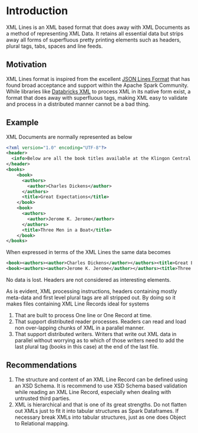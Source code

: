 # Introduction

XML Lines is an XML based format that does away with XML Documents as a method of representing XML Data. It retains all essential data but strips away all forms of superfluous pretty printing elements such as headers, plural tags, tabs, spaces and line feeds.

## Motivation
XML Lines format is inspired from the excellent [JSON Lines Format](http://jsonlines.org) that has found broad acceptance and support within the Apache Spark Community. While libraries like [Databricks XML](https://github.com/databricks/spark-xml) to process XML in its native form exist, a format that does away with superfluous tags, making XML easy to validate and process in a distributed manner cannot be a bad thing.

## Example
XML Documents are normally represented as below

``` XML
<?xml version="1.0" encoding="UTF-8"?>
<header>
  <info>Below are all the book titles available at the Klingon Central Library.</info>
</header>
<books>
    <book>
      <authors>
        <author>Charles Dickens</author>
      </authors>
      <title>Great Expectations</title>
    </book>
    <book>
      <authors>
        <author>Jerome K. Jerome</author>
      </authors>
      <title>Three Men in a Boat</title>
    </book>
</books>
```
When expressed in terms of the XML Lines the same data becomes

```XML
<book><authors><author>Charles Dickens</author></authors><title>Great Expectations</title></book>
<book><authors><author>Jerome K. Jerome</author></authors><title>Three Men in a Boat</title></book>
```

No data is lost. Headers are not considered as interesting elements.

As is evident, XML processing instructions, headers containing mostly meta-data and first level plural tags are all stripped out. By doing so it makes files containing XML Line Records ideal for systems

1. That are built to process One line or One Record at time.
2. That support distributed reader processes. Readers can read and load non over-lapping chunks of XML in a parallel manner.
3. That support distributed writers. Writers that write out XML data in parallel without worrying as to which of those writers need to add the last plural tag (books in this case) at the end of the last file.

## Recommendations   
1. The structure and content of an XML Line Record can be defined using an XSD Schema. It is recommend to use XSD Schema based validation while reading an XML Line Record, especially when dealing with untrusted third parties.
2. XML is hierarchical and that is one of its great strengths. Do not flatten out XMLs just to fit it into tabular structures as Spark Dataframes. If necessary break XMLs into tabular structures, just as one does Object to Relational mapping.
